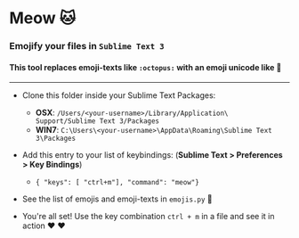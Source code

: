 # Meow :cat:
### Emojify your files in `Sublime Text 3`
#### This tool replaces emoji-texts like `:octopus:` with an emoji unicode like 🐙
---

- Clone this folder inside your Sublime Text Packages:
    - **OSX**: `/Users/<your-username>/Library/Application\ Support/Sublime Text 3/Packages`
    - **WIN7**: `C:\Users\<your-username>\AppData\Roaming\Sublime Text 3\Packages`

- Add this entry to your list of keybindings: (**Sublime Text > Preferences > Key Bindings**)
    - `{ "keys": [ "ctrl+m"], "command": "meow"}`
- See the list of emojis and emoji-texts in `emojis.py` :poop:
- You're all set! Use the key combination `ctrl + m` in a file and see it in action :heart: ❤️
